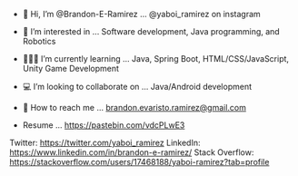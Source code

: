- 🤝 Hi, I’m @Brandon-E-Ramirez ... @yaboi_ramirez on instagram
- 👀 I’m interested in ... Software development, Java programming, and Robotics
- 👨🏻‍💻 I’m currently learning ... Java, Spring Boot, HTML/CSS/JavaScript, Unity Game Development
- 💻 I’m looking to collaborate on ... Java/Android development
- 💌 How to reach me ... brandon.evaristo.ramirez@gmail.com

- Resume ... https://pastebin.com/vdcPLwE3

Twitter: https://twitter.com/yaboi_ramirez
LinkedIn: https://www.linkedin.com/in/brandon-e-ramirez/
Stack Overflow: https://stackoverflow.com/users/17468188/yaboi-ramirez?tab=profile

<!---
Brandon-E-Ramirez/Brandon-E-Ramirez is a ✨ special ✨ repository because its `README.md` (this file) appears on your GitHub profile.
You can click the Preview link to take a look at your changes.
--->
   
